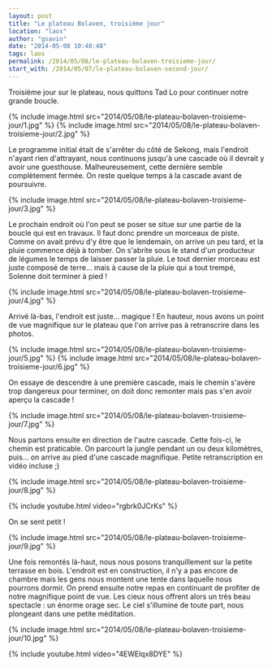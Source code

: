 ```yaml
---
layout: post
title: "Le plateau Bolaven, troisième jour"
location: "laos"
author: "gsavin"
date: "2014-05-08 10:48:48"
tags: laos
permalink: /2014/05/08/le-plateau-bolaven-troisieme-jour/
start_with: /2014/05/07/le-plateau-bolaven-second-jour/
---
```

Troisième jour sur le plateau, nous quittons Tad Lo pour continuer notre grande boucle.

{% include image.html src="2014/05/08/le-plateau-bolaven-troisieme-jour/1.jpg" %}
{% include image.html src="2014/05/08/le-plateau-bolaven-troisieme-jour/2.jpg" %}

Le programme initial était de s'arrêter du côté de Sekong, mais l'endroit n'ayant rien d'attrayant, nous continuons jusqu'à une cascade où il devrait y avoir une guesthouse. Malheureusement, cette dernière semble complètement fermée. On reste quelque temps à la cascade avant de poursuivre.

{% include image.html src="2014/05/08/le-plateau-bolaven-troisieme-jour/3.jpg" %}

Le prochain endroit où l'on peut se poser se situe sur une partie de la boucle qui est en travaux. Il faut donc prendre un morceaux de piste. Comme on avait prévu d'y être que le lendemain, on arrive un peu tard, et la pluie commence déjà à tomber. On s'abrite sous le stand d'un producteur de légumes le temps de laisser passer la pluie. Le tout dernier morceau est juste composé de terre... mais à cause de la pluie qui a tout trempé, Solenne doit terminer à pied !

{% include image.html src="2014/05/08/le-plateau-bolaven-troisieme-jour/4.jpg" %}

Arrivé là-bas, l'endroit est juste... magique ! En hauteur, nous avons un point de vue magnifique sur le plateau que l'on arrive pas à retranscrire dans les photos.

{% include image.html src="2014/05/08/le-plateau-bolaven-troisieme-jour/5.jpg" %}
{% include image.html src="2014/05/08/le-plateau-bolaven-troisieme-jour/6.jpg" %}

On essaye de descendre à une première cascade, mais le chemin s'avère trop dangereux pour terminer, on doit donc remonter mais pas s'en avoir aperçu la cascade !

{% include image.html src="2014/05/08/le-plateau-bolaven-troisieme-jour/7.jpg" %}

Nous partons ensuite en direction de l'autre cascade. Cette fois-ci, le chemin est praticable. On parcourt la jungle pendant un ou deux kilomètres, puis... on arrive au pied d'une cascade magnifique. Petite retranscription en vidéo incluse ;)

{% include image.html src="2014/05/08/le-plateau-bolaven-troisieme-jour/8.jpg" %}

{% include youtube.html video="rgbrk0JCrKs" %}

On se sent petit !

{% include image.html src="2014/05/08/le-plateau-bolaven-troisieme-jour/9.jpg" %}

Une fois remontés là-haut, nous nous posons tranquillement sur la petite terrasse en bois. L'endroit est en construction, il n'y a pas encore de chambre mais les gens nous montent une tente dans laquelle nous pourrons dormir. On prend ensuite notre repas en continuant de profiter de notre magnifique point de vue. Les cieux nous offrent alors un très beau spectacle : un énorme orage sec. Le ciel s'illumine de toute part, nous plongeant dans une petite méditation.

{% include image.html src="2014/05/08/le-plateau-bolaven-troisieme-jour/10.jpg" %}

{% include youtube.html video="4EWElqx8DYE" %}
